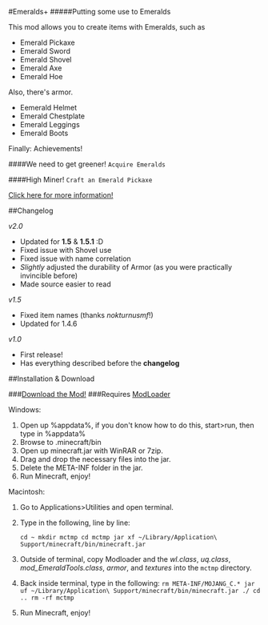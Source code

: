 #Emeralds+
#####Putting some use to Emeralds

This mod allows you to create items with Emeralds, such as

- Emerald Pickaxe
- Emerald Sword
- Emerald Shovel
- Emerald Axe
- Emerald Hoe

Also, there's armor.

- Eemerald Helmet
- Emerald Chestplate
- Emerald Leggings
- Emerald Boots


Finally: Achievements!

####We need to get greener! `Acquire Emeralds`

####High Miner! `Craft an Emerald Pickaxe`


[Click here for more information!](http://www.minecraftforum.net/topic/1616810-146-emeralds-mod-tools-armor-achievements/)




##Changelog

*v2.0*

- Updated for **1.5** & **1.5.1** :D
- Fixed issue with Shovel use 
- Fixed issue with name correlation
- *Slightly* adjusted the durability of Armor (as you were practically invincible before)
- Made source easier to read


*v1.5*

- Fixed item names (thanks *nokturnusmf*!) 
- Updated for 1.4.6


*v1.0*

- First release! 
- Has everything described before the **changelog**


##Installation & Download

###[Download the Mod!](http://www.mediafire.com/download.php?9is8pa8buos2zr5) 
###Requires [ModLoader](http://dl.dropbox.com/u/20629262/Latest/ModLoader.zip)


Windows:

1. Open up %appdata%, if you don't know how to do this, start>run, then type in %appdata%
2. Browse to .minecraft/bin
3. Open up minecraft.jar with WinRAR or 7zip.
4. Drag and drop the necessary files into the jar.
5. Delete the META-INF folder in the jar.
6. Run Minecraft, enjoy!

Macintosh:

1. Go to Applications>Utilities and open terminal.
2. Type in the following, line by line:
	
	`cd ~
	mkdir mctmp
	cd mctmp
	jar xf ~/Library/Application\ Support/minecraft/bin/minecraft.jar `
3. Outside of terminal, copy Modloader and the *wl.class*, *uq.class*, *mod_EmeraldTools.class*, *armor*, and *textures* into the `mctmp` directory.
4. Back inside terminal, type in the following:
	`rm META-INF/MOJANG_C.*
	jar uf ~/Library/Application\ Support/minecraft/bin/minecraft.jar ./
	cd ..
	rm -rf mctmp `
5. Run Minecraft, enjoy!
